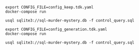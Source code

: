 


```shell
export CONFIG_FILE=config_keep.tdk.yaml
docker-compose run
```

```shell
usql sqlite3://sql-murder-mystery.db -f control_query.sql
```

```shell
export CONFIG_FILE=config_generation.tdk.yaml
docker-compose run
```

```shell
usql sqlite3://sql-murder-mystery.db -f control_query.sql
```

